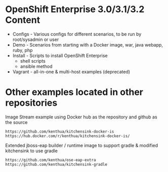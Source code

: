 OpenShift Enterprise 3.0/3.1/3.2 Content
===

- Configs - Various configs for different scenarios, to be run by root/sysadmin or user  
- Demo - Scenarios from starting with a Docker image, war, java webapp, ruby, php  
- Install - Scripts to install OpenShift Enterprise
  - shell scripts
  - ansible method
- Vagrant - all-in-one & multi-host examples (deprecated)  


# Other examples located in other repositories

Image Stream example using Docker hub as the repository and github as the source
    
    https://github.com/kenthua/kitchensink-docker-is
    https://hub.docker.com/r/kenthua/kitchensink-docker-is/
    
Extended jboss-eap builder / runtime image to support gradle & modified kitchensink to use gradle

    https://github.com/kenthua/ose-eap-extra
    https://github.com/kenthua/kitchensink-gradle
